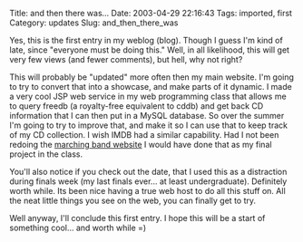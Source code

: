 Title: and then there was...
Date: 2003-04-29 22:16:43
Tags: imported, first
Category: updates
Slug: and_then_there_was

Yes, this is the first entry in my weblog (blog).  Though I guess I'm kind of late, since "everyone must be doing this."  Well, in all  likelihood, this will get very few views (and fewer comments), but hell, why not right?

This will probably be "updated" more often then my main website.  I'm going to try to convert that into a showcase, and make parts of it dynamic.  I made a very cool JSP web service in my web programming class that allows me to query freedb (a royalty-free equivalent to cddb) and get back CD information that I can then put in a MySQL database.  So over the summer I'm going to try to improve that, and make it so I can use that to keep track of my CD collection.  I wish IMDB had a similar capability.  Had I not been redoing the <a href="http://www.duke.edu/web/DUMB/">marching band website</a> I would have done that as my final project in the class.

You'll also notice if you check out the date, that I used this as a distraction during finals week (my last finals ever... at least undergraduate).  Definitely worth while.  Its been nice having a true web host to do all this stuff on.  All the neat little things you see on the web, you can finally get to try.

Well anyway, I'll conclude this first entry.  I hope this will be a start of something cool... and worth while =)
